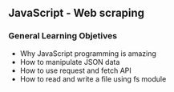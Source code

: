 ## JavaScript - Web scraping

### General Learning Objetives

- Why JavaScript programming is amazing
- How to manipulate JSON data
- How to use request and fetch API
- How to read and write a file using fs module
